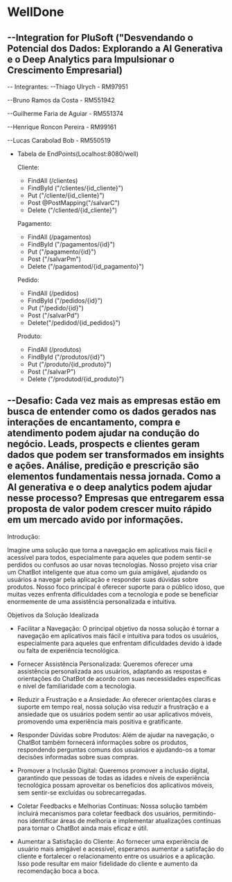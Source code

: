 # WellDone

--Integration for PluSoft ("Desvendando o Potencial dos Dados: Explorando a AI
Generativa e o Deep Analytics para Impulsionar o
Crescimento Empresarial)
--


-- Integrantes:
--Thiago Ulrych - RM97951

--Bruno Ramos da Costa - RM551942

--Guilherme Faria de Aguiar - RM551374

--Henrique Roncon Pereira - RM99161

--Lucas Carabolad Bob - RM550519



- Tabela de EndPoints(Localhost:8080/well)

  Cliente:
  - FindAll (/clientes)
  - FindById ("/clientes/{id_cliente}")
  - Put ("/cliente/{id_cliente}")
  - Post @PostMapping("/salvarC")
  - Delete ("/cliented/{id_cliente}")

  Pagamento:
  - FindAll (/pagamentos)
  - FindById ("/pagamentos/{id}")
  - Put ("/pagamento/{id}")
  - Post ("/salvarPm")
  - Delete ("/pagamentod/{id_pagamento}")

  Pedido:
  - FindAll (/pedidos)
  - FindById ("/pedidos/{id}")
  - Put ("/pedido/{id}")
  - Post ("/salvarPd")
  - Delete("/pedidod/{id_pedidos}")

  Produto:
  - FindAll (/produtos)
  - FindById ("/produtos/{id}")
  - Put ("/produto/{id_produto}")
  - Post ("/salvarP")
  - Delete ("/produtod/{id_produto}")

--Desafio:
Cada vez mais as empresas estão em busca de entender como os dados
gerados nas interações de encantamento, compra e atendimento podem
ajudar na condução do negócio. Leads, prospects e clientes geram dados
que podem ser transformados em insights e ações. Análise, predição e
prescrição são elementos fundamentais nessa jornada. Como a AI
generativa e o deep analytics podem ajudar nesse processo? Empresas
que entregarem essa proposta de valor podem crescer muito rápido em
um mercado avido por informações.
--


Introdução:

Imagine uma solução que torna a navegação em aplicativos mais fácil e acessível para todos, especialmente para aqueles que podem sentir-se perdidos ou confusos ao usar novas tecnologias. Nosso projeto visa criar um ChatBot inteligente que atua como um guia amigável, ajudando os usuários a navegar pela aplicação e responder suas dúvidas sobre produtos. Nosso foco principal é oferecer suporte para o público idoso, que muitas vezes enfrenta dificuldades com a tecnologia e pode se beneficiar enormemente de uma assistência personalizada e intuitiva.



Objetivos da Solução Idealizada

- Facilitar a Navegação:
O principal objetivo da nossa solução é tornar a navegação em aplicativos mais fácil e intuitiva para todos os usuários, especialmente para aqueles que enfrentam dificuldades devido à idade ou falta de experiência tecnológica.

- Fornecer Assistência Personalizada:
Queremos oferecer uma assistência personalizada aos usuários, adaptando as respostas e orientações do ChatBot de acordo com suas necessidades específicas e nível de familiaridade com a tecnologia.

- Reduzir a Frustração e a Ansiedade: 
Ao oferecer orientações claras e suporte em tempo real, nossa solução visa reduzir a frustração e a ansiedade que os usuários podem sentir ao usar aplicativos móveis, promovendo uma experiência mais positiva e gratificante.

- Responder Dúvidas sobre Produtos: 
Além de ajudar na navegação, o ChatBot também fornecerá informações sobre os produtos, respondendo perguntas comuns dos usuários e ajudando-os a tomar decisões informadas sobre suas compras.

- Promover a Inclusão Digital:
Queremos promover a inclusão digital, garantindo que pessoas de todas as idades e níveis de experiência tecnológica possam aproveitar os benefícios dos aplicativos móveis, sem sentir-se excluídas ou sobrecarregadas.

- Coletar Feedbacks e Melhorias Contínuas: 
Nossa solução também incluirá mecanismos para coletar feedback dos usuários, permitindo-nos identificar áreas de melhoria e implementar atualizações contínuas para tornar o ChatBot ainda mais eficaz e útil.

- Aumentar a Satisfação do Cliente: 
Ao fornecer uma experiência de usuário mais amigável e acessível, esperamos aumentar a satisfação do cliente e fortalecer o relacionamento entre os usuários e a aplicação. Isso pode resultar em maior fidelidade do cliente e aumento da recomendação boca a boca.





